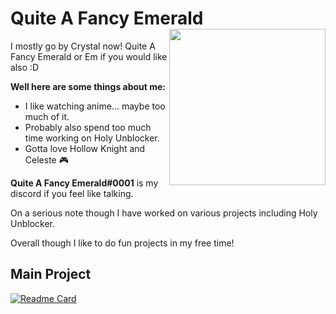 # Quite A Fancy Emerald <img src="https://raw.githubusercontent.com/QuiteAFancyEmerald/QuiteAFancyEmerald/master/pixelwo.gif?raw=true" width="250" align="right"><img>

I mostly go by Crystal now! 
Quite A Fancy Emerald or Em if you would like also :D

**Well here are some things about me:**

- I like watching anime... maybe too much of it.
- Probably also spend too much time working on Holy Unblocker.
- Gotta love Hollow Knight and Celeste 🎮

**Quite A Fancy Emerald#0001** is my discord if you feel like talking.

On a serious note though I have worked on various projects including Holy Unblocker.

Overall though I like to do fun projects in my free time!

## Main Project
[![Readme Card](https://github-readme-stats.vercel.app/api/pin/?username=titaniumnetwork-dev&repo=Holy-Unblocker&theme=synthwave)](https://github.com/titaniumnetwork-dev/Holy-Unblocker)
